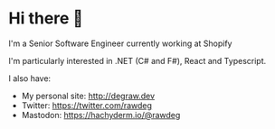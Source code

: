 # Hi there 👋
I'm a Senior Software Engineer currently working at Shopify

I'm particularly interested in .NET (C# and F#), React and Typescript. 

I also have: 

- My personal site: http://degraw.dev
- Twitter: https://twitter.com/rawdeg
- Mastodon: <a href="https://hachyderm.io/@rawdeg" rel="me">https://hachyderm.io/@rawdeg</a>

